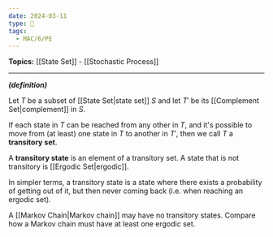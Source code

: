 ```yaml
---
date: 2024-03-11
type: 🧠
tags:
  - MAC/6/PE
---
```


**Topics:** [[State Set]] - [[Stochastic Process]]

---

_**(definition)**_

Let $T$ be a subset of [[State Set|state set]] $S$ and let $T'$ be its [[Complement Set|complement]] in $S$. 

If each state in $T$ can be reached from any other in $T$, and it's possible to move from (at least) one state in $T$ to another in $T'$, then we call $T$ a **transitory set**.

A **transitory state** is an element of a transitory set. A state that is not transitory is [[Ergodic Set|ergodic]]. 

In simpler terms, a transitory state is a state where there exists a probability of getting out of it, but then never coming back (i.e. when reaching an ergodic set). 

A [[Markov Chain|Markov chain]] may have no transitory states. Compare how a Markov chain must have at least one ergodic set.
